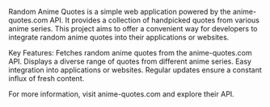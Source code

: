 Random Anime Quotes is a simple web application powered by the anime-quotes.com API. It provides a collection of handpicked quotes from various anime series. 
This project aims to offer a convenient way for developers to integrate random anime quotes into their applications or websites.

Key Features: 
Fetches random anime quotes from the anime-quotes.com API. 
Displays a diverse range of quotes from different anime series. 
Easy integration into applications or websites. 
Regular updates ensure a constant influx of fresh content. 

For more information, visit anime-quotes.com and explore their API.
